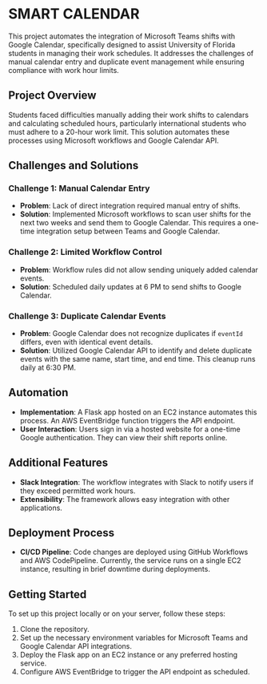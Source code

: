 # SMART CALENDAR

This project automates the integration of Microsoft Teams shifts with Google Calendar, specifically designed to assist University of Florida students in managing their work schedules. It addresses the challenges of manual calendar entry and duplicate event management while ensuring compliance with work hour limits.

## Project Overview

Students faced difficulties manually adding their work shifts to calendars and calculating scheduled hours, particularly international students who must adhere to a 20-hour work limit. This solution automates these processes using Microsoft workflows and Google Calendar API.

## Challenges and Solutions

### Challenge 1: Manual Calendar Entry
- **Problem**: Lack of direct integration required manual entry of shifts.
- **Solution**: Implemented Microsoft workflows to scan user shifts for the next two weeks and send them to Google Calendar. This requires a one-time integration setup between Teams and Google Calendar.

### Challenge 2: Limited Workflow Control
- **Problem**: Workflow rules did not allow sending uniquely added calendar events.
- **Solution**: Scheduled daily updates at 6 PM to send shifts to Google Calendar.

### Challenge 3: Duplicate Calendar Events
- **Problem**: Google Calendar does not recognize duplicates if `eventId` differs, even with identical event details.
- **Solution**: Utilized Google Calendar API to identify and delete duplicate events with the same name, start time, and end time. This cleanup runs daily at 6:30 PM.

## Automation

- **Implementation**: A Flask app hosted on an EC2 instance automates this process. An AWS EventBridge function triggers the API endpoint.
- **User Interaction**: Users sign in via a hosted website for a one-time Google authentication. They can view their shift reports online.

## Additional Features

- **Slack Integration**: The workflow integrates with Slack to notify users if they exceed permitted work hours.
- **Extensibility**: The framework allows easy integration with other applications.

## Deployment Process

- **CI/CD Pipeline**: Code changes are deployed using GitHub Workflows and AWS CodePipeline. Currently, the service runs on a single EC2 instance, resulting in brief downtime during deployments.

## Getting Started

To set up this project locally or on your server, follow these steps:

1. Clone the repository.
2. Set up the necessary environment variables for Microsoft Teams and Google Calendar API integrations.
3. Deploy the Flask app on an EC2 instance or any preferred hosting service.
4. Configure AWS EventBridge to trigger the API endpoint as scheduled.
